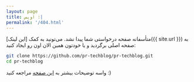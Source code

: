 ```yaml
---
layout: page
title: اوپس :|
permalink: '/404.html'
---
```


متأسفانه صفحه درخواستی شما پیدا نشد. می‌تونید به کمک [این لینک]({{ site.url }}) به صفحه اصلی برگردید و یا خودتون همین الان اون رو ایجاد کنید:

```bash
git clone https://github.com/pr-techblog/pr-techblog.git
cd pr-techblog
```
واسه توضیحات بیشتر به [این صفحه](/contribute) مراجعه کنید :)